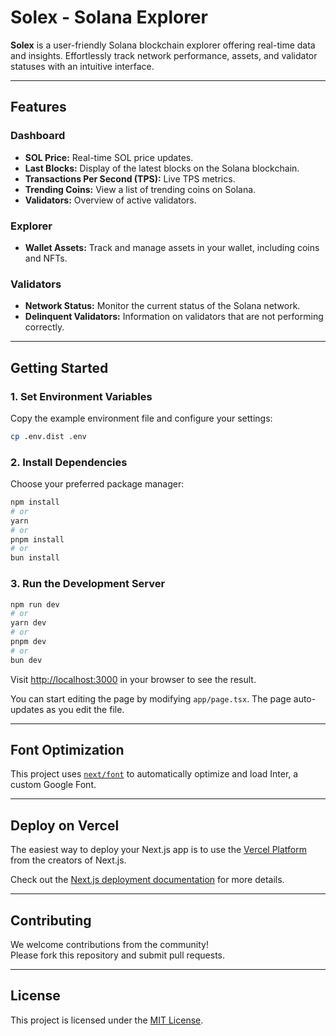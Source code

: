 
# Solex - Solana Explorer

**Solex** is a user-friendly Solana blockchain explorer offering real-time data and insights. Effortlessly track network performance, assets, and validator statuses with an intuitive interface.

---

## Features

### Dashboard
- **SOL Price:** Real-time SOL price updates.
- **Last Blocks:** Display of the latest blocks on the Solana blockchain.
- **Transactions Per Second (TPS):** Live TPS metrics.
- **Trending Coins:** View a list of trending coins on Solana.
- **Validators:** Overview of active validators.

### Explorer
- **Wallet Assets:** Track and manage assets in your wallet, including coins and NFTs.

### Validators
- **Network Status:** Monitor the current status of the Solana network.
- **Delinquent Validators:** Information on validators that are not performing correctly.

---

## Getting Started

### 1. Set Environment Variables

Copy the example environment file and configure your settings:
```bash
cp .env.dist .env
```

### 2. Install Dependencies

Choose your preferred package manager:
```bash
npm install
# or
yarn
# or
pnpm install
# or
bun install
```

### 3. Run the Development Server

```bash
npm run dev
# or
yarn dev
# or
pnpm dev
# or
bun dev
```

Visit [http://localhost:3000](http://localhost:3000) in your browser to see the result.

You can start editing the page by modifying `app/page.tsx`. The page auto-updates as you edit the file.

---

## Font Optimization

This project uses [`next/font`](https://nextjs.org/docs/pages/api-reference/components/font) to automatically optimize and load Inter, a custom Google Font.

---

## Deploy on Vercel

The easiest way to deploy your Next.js app is to use the [Vercel Platform](https://vercel.com/) from the creators of Next.js.

Check out the [Next.js deployment documentation](https://nextjs.org/docs/deployment) for more details.

---

## Contributing

We welcome contributions from the community!  
Please fork this repository and submit pull requests.

---

## License

This project is licensed under the [MIT License](LICENSE).

